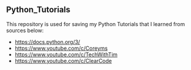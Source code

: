 ## Python_Tutorials

This repository is used for saving my Python Tutorials that I learned from sources below:

- <https://docs.python.org/3/>
- <https://www.youtube.com/c/Coreyms>
- <https://www.youtube.com/c/TechWithTim>
- <https://www.youtube.com/c/ClearCode>